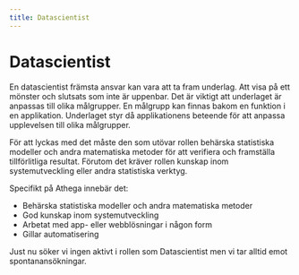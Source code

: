 ```yaml
---
title: Datascientist
---
```


Datascientist
===================

En datascientist främsta ansvar kan vara att ta fram underlag.
Att visa på ett mönster och slutsats som inte är uppenbar.
Det är viktigt att underlaget är anpassas till olika målgrupper.
En målgrupp kan finnas bakom en funktion i en applikation.
Underlaget styr då applikationens beteende för att anpassa upplevelsen till olika målgrupper.

För att lyckas med det måste den som utövar rollen behärska statistiska modeller och andra matematiska metoder för att verifiera och framställa tillförlitliga resultat.
Förutom det kräver rollen kunskap inom systemutveckling eller andra statistiska verktyg.

Specifikt på Athega innebär det:

- Behärska statistiska modeller och andra matematiska metoder
- God kunskap inom systemutveckling
- Arbetat med app- eller webblösningar i någon form
- Gillar automatisering

Just nu söker vi ingen aktivt i rollen som Datascientist men vi tar alltid emot spontanansökningar.
